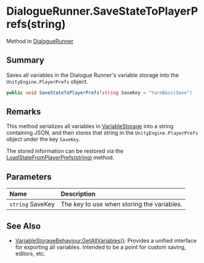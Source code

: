 # DialogueRunner.SaveStateToPlayerPrefs(string)

Method in [DialogueRunner](/docs/api/csharp/yarn.unity.dialoguerunner.md)

## Summary


Saves all variables in the Dialogue Runner's variable storage into
the  <code>UnityEngine.PlayerPrefs</code>  object.


```csharp
public void SaveStateToPlayerPrefs(string SaveKey = "YarnBasicSave")
```

## Remarks

<p>
This method serializes all variables in <a href="yarn.unity.dialoguerunner.variablestorage.md">VariableStorage</a> into a string containing JSON, and then
stores that string in the <code>UnityEngine.PlayerPrefs</code> object under the
key <code>SaveKey</code>.
</p> <p>
The stored information can be restored via the <a href="yarn.unity.dialoguerunner.loadstatefromplayerprefs.md">LoadStateFromPlayerPrefs(string)</a> method.
</p>

## Parameters

|Name|Description|
|:---|:---|
|`string` SaveKey|The key to use when storing the variables.|

## See Also

* [VariableStorageBehaviour.GetAllVariables\(\)](/docs/api/csharp/yarn.unity.variablestoragebehaviour.getallvariables.md): Provides a unified interface for exporting all variables. Intended to be a point for custom saving, editors, etc.

